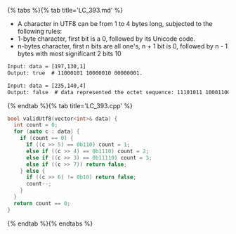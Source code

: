 {% tabs %}{% tab title='LC_393.md' %}

* A character in UTF8 can be from 1 to 4 bytes long, subjected to the following rules:
* 1-byte character, first bit is a 0, followed by its Unicode code.
* n-bytes character, first n bits are all one's, n + 1 bit is 0, followed by n - 1 bytes with most significant 2 bits 10

```txt
Input: data = [197,130,1]
Output: true  # 11000101 10000010 00000001.

Input: data = [235,140,4]
Output: false  # data represented the octet sequence: 11101011 10001100 00000100.
```

{% endtab %}{% tab title='LC_393.cpp' %}

```cpp
bool validUtf8(vector<int>& data) {
  int count = 0;
  for (auto c : data) {
    if (count == 0) {
      if ((c >> 5) == 0b110) count = 1;
      else if ((c >> 4) == 0b1110) count = 2;
      else if ((c >> 3) == 0b11110) count = 3;
      else if ((c >> 7)) return false;
    } else {
      if ((c >> 6) != 0b10) return false;
      count--;
    }
  }
  return count == 0;
}
```

{% endtab %}{% endtabs %}
